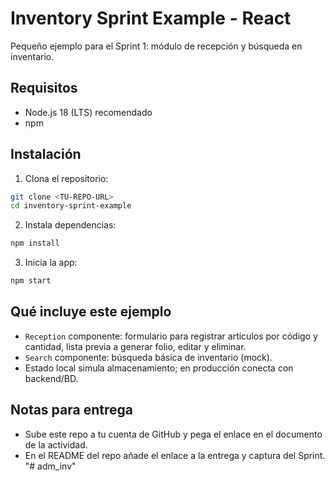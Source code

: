 
# Inventory Sprint Example - React

Pequeño ejemplo para el Sprint 1: módulo de recepción y búsqueda en inventario.

## Requisitos
- Node.js 18 (LTS) recomendado
- npm

## Instalación
1. Clona el repositorio:
```bash
git clone <TU-REPO-URL>
cd inventory-sprint-example
```

2. Instala dependencias:
```bash
npm install
```

3. Inicia la app:
```bash
npm start
```

## Qué incluye este ejemplo
- `Reception` componente: formulario para registrar artículos por código y cantidad, lista previa a generar folio, editar y eliminar.
- `Search` componente: búsqueda básica de inventario (mock).
- Estado local simula almacenamiento; en producción conecta con backend/BD.

## Notas para entrega
- Sube este repo a tu cuenta de GitHub y pega el enlace en el documento de la actividad.
- En el README del repo añade el enlace a la entrega y captura del Sprint.
"# adm_inv" 
